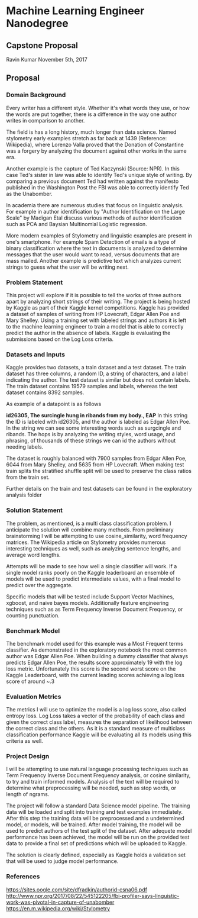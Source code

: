 # Machine Learning Engineer Nanodegree
## Capstone Proposal
Ravin Kumar
November 5th, 2017


## Proposal
### Domain Background
Every writer has a different style. Whether it's what words they use, or how the words are put together,
there is a difference in the way one author writes in comparison to another.

The field is has a long history, much longer than data science. Named stylometry early examples
stretch as far back at 1439 (Reference: Wikipedia), where Lorenzo Valla proved that the Donation of Constantine
was a forgery by analyzing the document against other works in the same era.

Another example is the capture of Ted Kaczynski (Source: NPR). In this case Ted's sister in law was able to identify
Ted's unique style of writing. By comparing a previous document Ted had written against the manifesto published in the 
Washington Post the FBI was able to correctly identify Ted as the Unabomber.

In academia there are numerous studies that focus on linguistic analysis.
For example in author identification by "Author Identification on the Large Scale"
by Madigan Etal discuss various methods of author identification such
as PCA and Baysian Multinomial Logistic regression.

More modern examples of Stylometry and linguistic examples are present in one's smartphone. For example
Spam Detection of emails is a type of binary classification where the text in documents is analyzed to determine
messages that the user would want to read, versus documents that are mass mailed. Another example is 
predictive text which analyzes current strings to guess what the user will be writing next.

### Problem Statement
This project will explore if it is possible to tell the works of three
authors apart by analyzing short strings of their writing. The project
is being hosted by Kaggle as part of their Kaggle kernel competitions.
Kaggle has provided a dataset of samples of writing from HP Lovecraft, Edgar Allen Poe and
Mary Shelley. Using a training set with labeled strings and authors
it is left to the machine learning engineer to train a model that is able
to correctly predict the author in the absence of labels. Kaggle is evaluating
the submissions based on the Log Loss criteria.


### Datasets and Inputs
Kaggle provides two datasets, a train dataset and a test dataset. The
train dataset has three columns, a random ID, a string of characters,
and a label indicating the author.  The test dataset is similar but does
not contain labels. The train dataset contains 19579 samples and labels, whereas the test dataset
contains 8392 samples.

As example of a datapoint is as follows

**id26305, The surcingle hung in ribands from my body., EAP**
In this string the ID is labeled with id26305, and the author is labeled as Edgar Allen Poe.
In the string we can see some interesting words such as surgcingle and ribands.
The hops is by analyzing the writing styles, word usage, and phrasing, of thousands
of these strings we can id the authors without needing labels.

The dataset is roughly balanced with 7900 samples from Edgar Allen Poe,
6044 from Mary Shelley, and 5635 from HP Lovecraft. When making test
train splits the stratified shuffle split will be used to preserve
the class ratios from the train set.

Further details on the train and test datasets can be found in the
exploratory analysis folder

### Solution Statement
The problem, as mentioned, is a multi class classification problem. I anticipate the solution will combine many methods.
From preliminary brainstorming I will be attempting to use cosine_similarity, word frequency matrices. The Wikipedia
article on Stylometry provides numerous interesting techniques as well, such as analyzing sentence lengths, and 
average word lengths.

Attempts will be made to see how well a single classifier will work. If a single model ranks poorly on the Kaggle leaderboard
an ensemble of models will be used to predict intermediate values, with a final model to predict over the aggregate.

Specific models that will be tested include Support Vector Machines,
xgboost, and naive bayes models. Additionally feature engineering
techniques such as as Term Frequency Inverse Document Frequency,
or counting punctuation.

### Benchmark Model
The benchmark model used for this example was a Most Frequent terms classifier. As demonstrated in the exploratory
notebook the most common author was Edgar Allen Poe. When building a dummy classifier that always predicts
Edgar Allen Poe, the results score approximately 19 with the log loss metric. Unfortunately this score
is the second worst score on the Kaggle Leaderboard, with the current leading scores achieving a log loss score
of around ~.3

### Evaluation Metrics
The metrics I will use to optimize the model is a log loss score, also called
entropy loss. Log Loss takes a vector of the probability of each class
and given the correct class label, measures the separation of likelihood
between the correct class and the others. As it is a standard measure
of multiclass classification performance Kaggle will be evaluating
all its models using this criteria as well.

### Project Design
I will be attempting to use  natural language processing techniques such as Term Frequency Inverse 
Document Frequency analysis, or cosine similarity, to try and train informed models. Analysis of the text will be required to determine what
preprocessing will be needed, such as stop words, or length of ngrams. 

The project will follow a standard Data Science model pipeline.
The training data will be loaded and split
into training and test examples immediately. After this step the training
data will be preprocessed and a undetermined model, or models, will be trained.
After model training, the model will be used to predict authors of 
the test split of the dataset. After adequete model performance has been
achieved, the model will be run on the provided test data to provide
a final set of predictions which will be uploaded to Kaggle.

The solution is clearly defined, especially as Kaggle
holds a validation set that will be used to judge model performance.

### References
https://sites.oogle.com/site/dfradkin/authorid-csna06.pdf
http://www.npr.org/2017/08/22/545122205/fbi-profiler-says-linguistic-work-was-pivotal-in-capture-of-unabomber
https://en.m.wikipedia.org/wiki/Stylometry